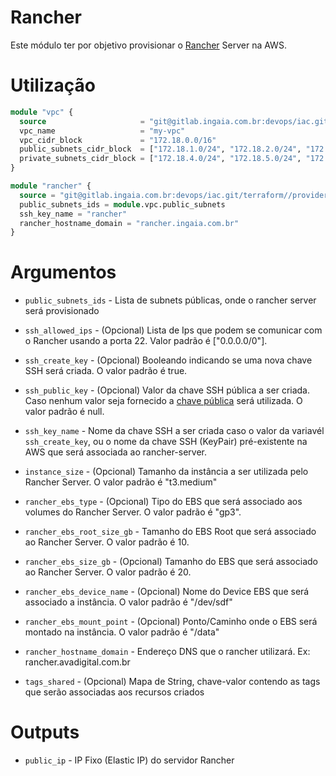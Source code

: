 # Rancher

Este módulo ter por objetivo provisionar o [Rancher](https://rancher.com/) Server na AWS.

# Utilização

```terraform
module "vpc" {
  source                     = "git@gitlab.ingaia.com.br:devops/iac.git/terraform//providers/aws/vpc""
  vpc_name                   = "my-vpc"
  vpc_cidr_block             = "172.18.0.0/16"
  public_subnets_cidr_block  = ["172.18.1.0/24", "172.18.2.0/24", "172.18.3.0/24"]
  private_subnets_cidr_block = ["172.18.4.0/24", "172.18.5.0/24", "172.18.6.0/24"]
}

module "rancher" {
  source = "git@gitlab.ingaia.com.br:devops/iac.git/terraform//providers/aws/rancher"
  public_subnets_ids = module.vpc.public_subnets
  ssh_key_name = "rancher"
  rancher_hostname_domain = "rancher.ingaia.com.br"
}
```

# Argumentos

* `public_subnets_ids` - Lista de subnets públicas, onde o rancher server será provisionado

* `ssh_allowed_ips` - (Opcional) Lista de Ips que podem se comunicar com o Rancher usando a porta 22. Valor padrão é ["0.0.0.0/0"].

* `ssh_create_key` - (Opcional) Booleando indicando se uma nova chave SSH será criada. O valor padrão é true.

* `ssh_public_key` - (Opcional) Valor da chave SSH pública a ser criada. Caso nenhum valor seja fornecido a [chave pública](../keys/key.pem) será utilizada. O valor padrão é null.   

* `ssh_key_name` - Nome da chave SSH a ser criada caso o valor da variavél `ssh_create_key`, ou o nome da chave SSH (KeyPair) pré-existente na AWS que será associada ao rancher-server. 

* `instance_size` - (Opcional) Tamanho da instância a ser utilizada pelo Rancher Server. O valor padrão é "t3.medium"

* `rancher_ebs_type` - (Opcional) Tipo do EBS que será associado aos volumes do Rancher Server. O valor padrão é "gp3".

* `rancher_ebs_root_size_gb` - Tamanho do EBS Root que será associado ao Rancher Server. O valor padrão é 10.

* `rancher_ebs_size_gb` - (Opcional) Tamanho do EBS que será associado ao Rancher Server. O valor padrão é 20.

* `rancher_ebs_device_name` - (Opcional) Nome do Device EBS que será associado a instância. O valor padrão é "/dev/sdf"

* `rancher_ebs_mount_point` - (Opcional) Ponto/Caminho onde o EBS será montado na instância. O valor padrão é "/data"

* `rancher_hostname_domain` - Endereço DNS que o rancher utilizará. Ex: rancher.avadigital.com.br

* `tags_shared` - (Opcional) Mapa de String, chave-valor contendo as tags que serão associadas aos recursos criados

# Outputs

* `public_ip` - IP Fixo (Elastic IP) do servidor Rancher

